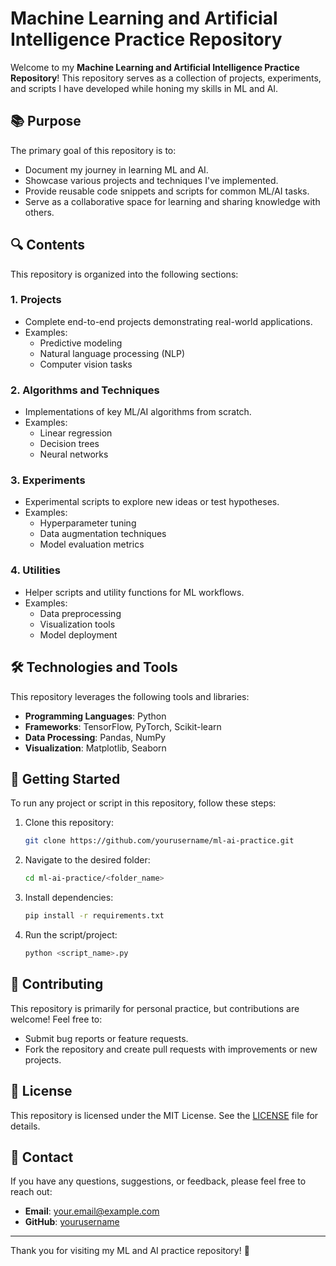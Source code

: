 # Machine Learning and Artificial Intelligence Practice Repository

Welcome to my **Machine Learning and Artificial Intelligence Practice Repository**! This repository serves as a collection of projects, experiments, and scripts I have developed while honing my skills in ML and AI.

## 📚 Purpose

The primary goal of this repository is to:

- Document my journey in learning ML and AI.
- Showcase various projects and techniques I've implemented.
- Provide reusable code snippets and scripts for common ML/AI tasks.
- Serve as a collaborative space for learning and sharing knowledge with others.

## 🔍 Contents

This repository is organized into the following sections:

### 1. **Projects**

- Complete end-to-end projects demonstrating real-world applications.
- Examples:
  - Predictive modeling
  - Natural language processing (NLP)
  - Computer vision tasks

### 2. **Algorithms and Techniques**

- Implementations of key ML/AI algorithms from scratch.
- Examples:
  - Linear regression
  - Decision trees
  - Neural networks

### 3. **Experiments**

- Experimental scripts to explore new ideas or test hypotheses.
- Examples:
  - Hyperparameter tuning
  - Data augmentation techniques
  - Model evaluation metrics

### 4. **Utilities**

- Helper scripts and utility functions for ML workflows.
- Examples:
  - Data preprocessing
  - Visualization tools
  - Model deployment

## 🛠️ Technologies and Tools

This repository leverages the following tools and libraries:

- **Programming Languages**: Python
- **Frameworks**: TensorFlow, PyTorch, Scikit-learn
- **Data Processing**: Pandas, NumPy
- **Visualization**: Matplotlib, Seaborn

## 🚀 Getting Started

To run any project or script in this repository, follow these steps:

1. Clone this repository:
   ```bash
   git clone https://github.com/yourusername/ml-ai-practice.git
   ```
2. Navigate to the desired folder:
   ```bash
   cd ml-ai-practice/<folder_name>
   ```
3. Install dependencies:
   ```bash
   pip install -r requirements.txt
   ```
4. Run the script/project:
   ```bash
   python <script_name>.py
   ```

## 🤝 Contributing

This repository is primarily for personal practice, but contributions are welcome! Feel free to:

- Submit bug reports or feature requests.
- Fork the repository and create pull requests with improvements or new projects.

## 📜 License

This repository is licensed under the MIT License. See the [LICENSE](LICENSE) file for details.

## 📧 Contact

If you have any questions, suggestions, or feedback, please feel free to reach out:

- **Email**: [your.email@example.com](mailto\:your.email@example.com)
- **GitHub**: [yourusername](https://github.com/yourusername)

---

Thank you for visiting my ML and AI practice repository! 🚀
